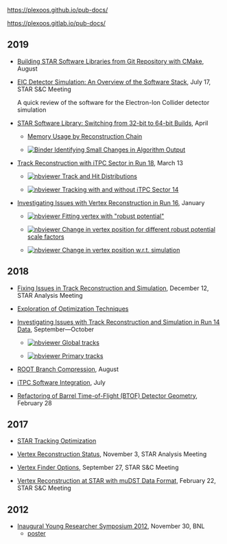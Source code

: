 https://plexoos.github.io/pub-docs/

https://plexoos.gitlab.io/pub-docs/


## 2019

- [Building STAR Software Libraries from Git Repository with CMake](star-build-cmake-git), August

- [EIC Detector Simulation: An Overview of the Software Stack](eic-software-stack), July 17, STAR S&C Meeting

  A quick review of the software for the Electron-Ion Collider detector simulation

- [STAR Software Library: Switching from 32-bit to 64-bit Builds](star-32-vs-64-build), April

  - [Memory Usage by Reconstruction Chain](star-32-vs-64-build/memory.html)

  - [![Binder](https://mybinder.org/badge_logo.svg) Identifying Small Changes in Algorithm Output](https://mybinder.org/v2/gh/plexoos/pub-docs/master?filepath=star-32-vs-64-build%2Fstat_dist.ipynb)

- [Track Reconstruction with iTPC Sector in Run 18](star-run18-itpc-tracking-issue), March 13

  - [![nbviewer](https://img.shields.io/badge/render-nbviewer-f37626?logo=jupyter) Track and Hit Distributions](https://nbviewer.ipython.org/github/plexoos/pub-docs/blob/master/star-run18-itpc-tracking-issue/nb_fastoffline_picodst.ipynb)

  - [![nbviewer](https://img.shields.io/badge/render-nbviewer-f37626?logo=jupyter) Tracking with and without iTPC Sector 14](https://nbviewer.ipython.org/github/plexoos/pub-docs/blob/master/star-run18-itpc-tracking-issue/nb_sector_20_vs_14.ipynb)

- [Investigating Issues with Vertex Reconstruction in Run 16](star-run16-hft-vertex-issue), January

  - [![nbviewer](https://img.shields.io/badge/render-nbviewer-f37626?logo=jupyter) Fitting vertex with "robust potential"](https://nbviewer.ipython.org/github/plexoos/pub-docs/blob/master/star-run16-hft-vertex-issue/nb_robust_chi2.ipynb)

  - [![nbviewer](https://img.shields.io/badge/render-nbviewer-f37626?logo=jupyter) Change in vertex position for different robust potential scale factors](https://nbviewer.jupyter.org/github/plexoos/pub-docs/blob/master/star-run16-hft-vertex-issue/nb_vertex_diff.ipynb)

  - [![nbviewer](https://img.shields.io/badge/render-nbviewer-f37626?logo=jupyter) Change in vertex position w.r.t. simulation](https://nbviewer.jupyter.org/github/plexoos/pub-docs/blob/master/star-run16-hft-vertex-issue/nb_reco_vs_mc.ipynb)


## 2018

- [Fixing Issues in Track Reconstruction and Simulation](star-ana-jetcorr-issue), December 12, STAR Analysis Meeting

- [Exploration of Optimization Techniques](fitna-robust-fitter)

- [Investigating Issues with Track Reconstruction and Simulation in Run 14 Data](star-run14-jetcorr-issue), September&mdash;October

  - [![nbviewer](https://img.shields.io/badge/render-nbviewer-f37626?logo=jupyter) Global tracks](http://nbviewer.jupyter.org/github/plexoos/pub-docs/blob/master/star-run14-jetcorr-issue/notebook_global_tracks.ipynb)

  - [![nbviewer](https://img.shields.io/badge/render-nbviewer-f37626?logo=jupyter) Primary tracks](http://nbviewer.jupyter.org/github/plexoos/pub-docs/blob/master/star-run14-jetcorr-issue/notebook_primary_tracks.ipynb)

- [ROOT Branch Compression](root-branch-compress), August

- [iTPC Software Integration](star-itpc-software), July

- [Refactoring of Barrel Time-of-Flight (BTOF) Detector Geometry](star-tof-geo), February 28


## 2017

- [STAR Tracking Optimization](star-tracking-optimization)

- [Vertex Reconstruction Status](star-ana-vertex-reco), November 3, STAR Analysis Meeting

- [Vertex Finder Options](star-vertex-options), September 27, STAR S&C Meeting

- [Vertex Reconstruction at STAR with muDST Data Format](star-vertex-reco-mudst), February 22, STAR S&C Meeting


## 2012

- [Inaugural Young Researcher Symposium 2012](yrs-2012-11-30-poster), November 30, BNL
  - [poster](yrs-2012-11-30-poster/poster.pdf)
